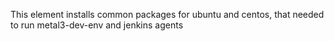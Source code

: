 This element installs common packages for ubuntu and centos, 
that needed to run metal3-dev-env and jenkins agents